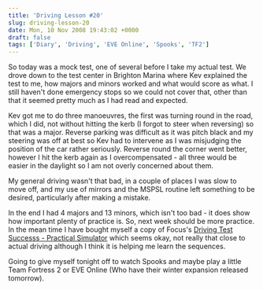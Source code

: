 ```yaml
---
title: 'Driving Lesson #20'
slug: driving-lesson-20
date: Mon, 10 Nov 2008 19:43:02 +0000
draft: false
tags: ['Diary', 'Driving', 'EVE Online', 'Spooks', 'TF2']
---
```


So today was a mock test, one of several before I take my actual test. We drove down to the test center in Brighton Marina where Kev explained the test to me, how majors and minors worked and what would score as what. I still haven't done emergency stops so we could not cover that, other than that it seemed pretty much as I had read and expected.

Kev got me to do three manoeuvres, the first was turning round in the road, which I did, not without hitting the kerb (I forgot to steer when reversing) so that was a major. Reverse parking was difficult as it was pitch black and my steering was off at best so Kev had to intervene as I was misjudging the position of the car rather seriously. Reverse round the corner went better, however I hit the kerb again as I overcompensated - all three would be easier in the daylight so I am not overly concerned about them.

My general driving wasn't that bad, in a couple of places I was slow to move off, and my use of mirrors and the MSPSL routine left something to be desired, particularly after making a mistake.

In the end I had 4 majors and 13 minors, which isn't too bad - it does show how important plenty of practice is. So, next week should be more practice. In the mean time I have bought myself a copy of Focus's [Driving Test Successs - Practical Simulator](http://www.amazon.co.uk/Driving-Test-Success-Practical-Simulator/dp/B000V5IC2M) which seems okay, not really that close to actual driving although I think it is helping me learn the sequences.

Going to give myself tonight off to watch Spooks and maybe play a little Team Fortress 2 or EVE Online (Who have their winter expansion released tomorrow).